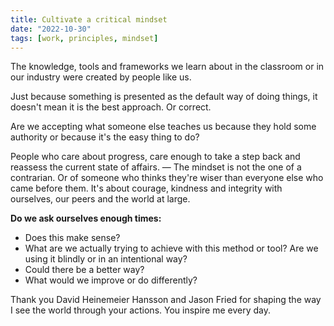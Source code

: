 ```yaml
---
title: Cultivate a critical mindset
date: "2022-10-30"
tags: [work, principles, mindset]
---
```


The knowledge, tools and frameworks  we learn about in the classroom or in our industry were created by people like us.

Just because something is presented as the default way of doing things, it doesn't mean it is the best approach. Or correct.

Are we accepting what someone else teaches us because they hold some authority or because it's the easy thing to do?

People who care about progress, care enough to take a step back and reassess the current state of affairs. — The mindset is not the one of a contrarian. Or of someone who thinks they're wiser than everyone else who came before them. It's about courage, kindness and integrity with ourselves, our peers and the world at large.

**Do we ask ourselves enough times:**
- Does this make sense?
- What are we actually trying to achieve with this method or tool? Are we using it blindly or in an intentional way?
- Could there be a better way?
- What would we improve or do differently?

Thank you David Heinemeier Hansson and Jason Fried for shaping the way I see the world through your actions. You inspire me every day.
